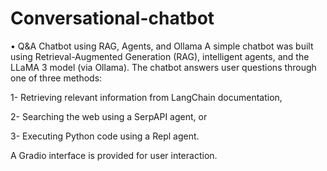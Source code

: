 # Conversational-chatbot
• Q&A Chatbot using RAG, Agents, and Ollama
A simple chatbot was built using Retrieval-Augmented Generation (RAG), intelligent agents, and the LLaMA 3 model (via Ollama). The chatbot answers user questions through one of three methods:

1- Retrieving relevant information from LangChain documentation,

2- Searching the web using a SerpAPI agent, or

3- Executing Python code using a Repl agent.

A Gradio interface is provided for user interaction.

